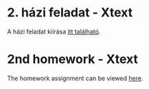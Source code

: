 # 2. házi feladat - Xtext

A házi feladat kiírása [itt található](HaziFeladat.md).

# 2nd homework - Xtext

The homework assignment can be viewed [here](Homework.md).
